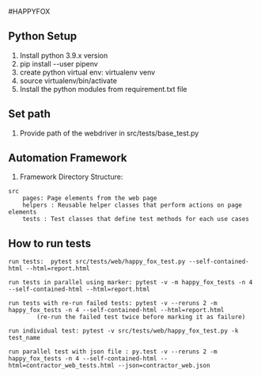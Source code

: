 
#HAPPYFOX

## Python Setup
1. Install python 3.9.x version
2. pip install --user pipenv
3. create python virtual env: virtualenv venv
4. source virtualenv/bin/activate
5. Install the python modules from requirement.txt file

## Set path 
1. Provide path of the webdriver in src/tests/base_test.py

## Automation Framework
1. Framework Directory Structure:

```
src
    pages: Page elements from the web page
    helpers : Reusable helper classes that perform actions on page elements
    tests : Test classes that define test methods for each use cases
```

## How to run tests
```
run tests:  pytest src/tests/web/happy_fox_test.py --self-contained-html --html=report.html

run tests in parallel using marker: pytest -v -m happy_fox_tests -n 4 --self-contained-html --html=report.html

run tests with re-run failed tests: pytest -v --reruns 2 -m happy_fox_tests -n 4 --self-contained-html --html=report.html
        (re-run the failed test twice before marking it as failure)

run individual test: pytest -v src/tests/web/happy_fox_test.py -k test_name

run parallel test with json file : py.test -v --reruns 2 -m happy_fox_tests -n 4 --self-contained-html --html=contractor_web_tests.html --json=contractor_web.json

```

